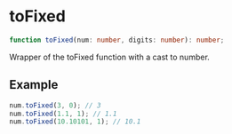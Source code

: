 # toFixed

```ts
function toFixed(num: number, digits: number): number;
```

Wrapper of the toFixed function with a cast to number.

## Example

```ts
num.toFixed(3, 0); // 3
num.toFixed(1.1, 1); // 1.1
num.toFixed(10.10101, 1); // 10.1
```
